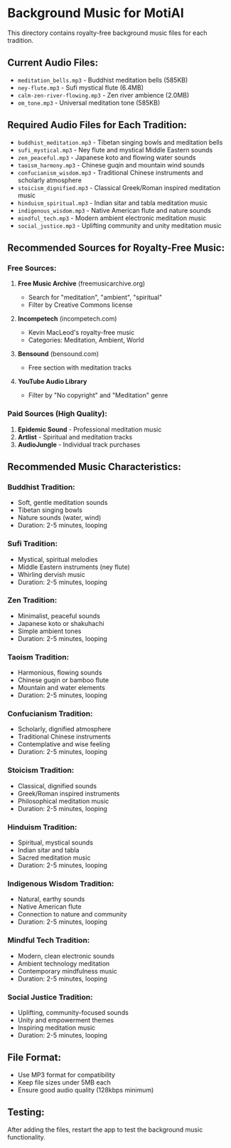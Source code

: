 # Background Music for MotiAI

This directory contains royalty-free background music files for each tradition.

## Current Audio Files:
- `meditation_bells.mp3` - Buddhist meditation bells (585KB)
- `ney-flute.mp3` - Sufi mystical flute (6.4MB)
- `calm-zen-river-flowing.mp3` - Zen river ambience (2.0MB)
- `om_tone.mp3` - Universal meditation tone (585KB)

## Required Audio Files for Each Tradition:
- `buddhist_meditation.mp3` - Tibetan singing bowls and meditation bells
- `sufi_mystical.mp3` - Ney flute and mystical Middle Eastern sounds
- `zen_peaceful.mp3` - Japanese koto and flowing water sounds
- `taoism_harmony.mp3` - Chinese guqin and mountain wind sounds
- `confucianism_wisdom.mp3` - Traditional Chinese instruments and scholarly atmosphere
- `stoicism_dignified.mp3` - Classical Greek/Roman inspired meditation music
- `hinduism_spiritual.mp3` - Indian sitar and tabla meditation music
- `indigenous_wisdom.mp3` - Native American flute and nature sounds
- `mindful_tech.mp3` - Modern ambient electronic meditation music
- `social_justice.mp3` - Uplifting community and unity meditation music

## Recommended Sources for Royalty-Free Music:

### Free Sources:
1. **Free Music Archive** (freemusicarchive.org)
   - Search for "meditation", "ambient", "spiritual"
   - Filter by Creative Commons license

2. **Incompetech** (incompetech.com)
   - Kevin MacLeod's royalty-free music
   - Categories: Meditation, Ambient, World

3. **Bensound** (bensound.com)
   - Free section with meditation tracks

4. **YouTube Audio Library**
   - Filter by "No copyright" and "Meditation" genre

### Paid Sources (High Quality):
1. **Epidemic Sound** - Professional meditation music
2. **Artlist** - Spiritual and meditation tracks
3. **AudioJungle** - Individual track purchases

## Recommended Music Characteristics:

### Buddhist Tradition:
- Soft, gentle meditation sounds
- Tibetan singing bowls
- Nature sounds (water, wind)
- Duration: 2-5 minutes, looping

### Sufi Tradition:
- Mystical, spiritual melodies
- Middle Eastern instruments (ney flute)
- Whirling dervish music
- Duration: 2-5 minutes, looping

### Zen Tradition:
- Minimalist, peaceful sounds
- Japanese koto or shakuhachi
- Simple ambient tones
- Duration: 2-5 minutes, looping

### Taoism Tradition:
- Harmonious, flowing sounds
- Chinese guqin or bamboo flute
- Mountain and water elements
- Duration: 2-5 minutes, looping

### Confucianism Tradition:
- Scholarly, dignified atmosphere
- Traditional Chinese instruments
- Contemplative and wise feeling
- Duration: 2-5 minutes, looping

### Stoicism Tradition:
- Classical, dignified sounds
- Greek/Roman inspired instruments
- Philosophical meditation music
- Duration: 2-5 minutes, looping

### Hinduism Tradition:
- Spiritual, mystical sounds
- Indian sitar and tabla
- Sacred meditation music
- Duration: 2-5 minutes, looping

### Indigenous Wisdom Tradition:
- Natural, earthy sounds
- Native American flute
- Connection to nature and community
- Duration: 2-5 minutes, looping

### Mindful Tech Tradition:
- Modern, clean electronic sounds
- Ambient technology meditation
- Contemporary mindfulness music
- Duration: 2-5 minutes, looping

### Social Justice Tradition:
- Uplifting, community-focused sounds
- Unity and empowerment themes
- Inspiring meditation music
- Duration: 2-5 minutes, looping

## File Format:
- Use MP3 format for compatibility
- Keep file sizes under 5MB each
- Ensure good audio quality (128kbps minimum)

## Testing:
After adding the files, restart the app to test the background music functionality. 
